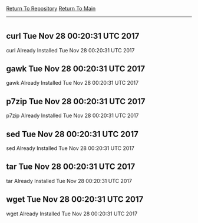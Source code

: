 [Return To Repository](https://github.com/deathbybandaid/piholeparser/)
[Return To Main](https://github.com/deathbybandaid/piholeparser/blob/master/RecentRunLogs/Mainlog.md)
____________________________________
# 
## curl Tue Nov 28 00:20:31 UTC 2017
curl Already Installed Tue Nov 28 00:20:31 UTC 2017
## gawk Tue Nov 28 00:20:31 UTC 2017
gawk Already Installed Tue Nov 28 00:20:31 UTC 2017
## p7zip Tue Nov 28 00:20:31 UTC 2017
p7zip Already Installed Tue Nov 28 00:20:31 UTC 2017
## sed Tue Nov 28 00:20:31 UTC 2017
sed Already Installed Tue Nov 28 00:20:31 UTC 2017
## tar Tue Nov 28 00:20:31 UTC 2017
tar Already Installed Tue Nov 28 00:20:31 UTC 2017
## wget Tue Nov 28 00:20:31 UTC 2017
wget Already Installed Tue Nov 28 00:20:31 UTC 2017
